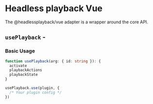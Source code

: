 <script setup>
import BundleSize from '../../components/BundleSize.vue'
</script>

# Headless playback Vue

The @headlessplayback/vue adapter is a wrapper around the core API.

## `usePlayback` - <BundleSize func="usePlayback" pkg="@headlessplayback/vue" />

### Basic Usage

```ts
function usePlayback(arg: { id: string }): {
  activate
  playbackActions
  playbackState
}

usePlayback.use(plugin, {
  /* Your plugin config */
})
```
